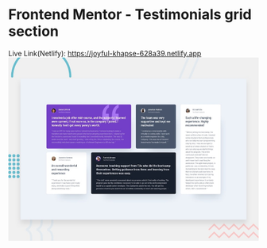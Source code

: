 # Frontend Mentor - Testimonials grid section
Live Link(Netlify): https://joyful-khapse-628a39.netlify.app
![Design preview for the Testimonials grid section coding challenge](./design/desktop-preview.jpg)
